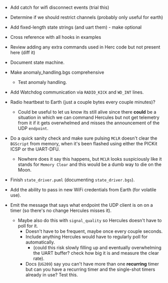 - Add catch for wifi disconnect events (trial this)
- Determine if we should restrict channels (probably only useful for earth)
- Add fixed-length state strings (and uart them) - make optional

- Cross reference with all hooks in examples
- Review adding any extra commands used in Herc code but not present here (diff it)
- Document state machine.

- Make anomaly_handling.bgs comprehensive
    - Test anomaly handling.

- Add Watchdog communication via `RADIO_KICK` and `WD_INT` lines.

- Radio heartbeat to Earth (just a couple bytes every couple minutes)?
    - Could be useful to let us know its still alive since there **could** be a situation in which we can command Hercules but not get telemetry from it if it gets overwhelmed and misses the announcement of the UDP `endpoint`.

- Do a quick sanity check and make sure pulsing `MCLR` doesn't clear the `BGScript` from memory, when it's been flashed using either the PICKit ICSP or the UART-DFU.
    - Nowhere does it say this happens, but `MCLR` looks suspiciously like it stands for `Memory Clear` and this would be a dumb way to die on the Moon.


- Finish `state_driver.puml` (documenting `state_driver.bgs`).

- Add the ability to pass in new WiFi credentials from Earth (for volatile use).

- Emit the message that says what endpoint the UDP client is on on a timer (so there's no change Hercules misses it).
    - Maybe also do this with `signal_quality` so Hercules doesn't have to poll for it.
        - Doesn't have to be frequent, maybe once every couple seconds.
        - Include anything Hercules would have to regularly poll for automatically.
            - (could this risk slowly filling up and eventually overwhelming the UART buffer? check how big it is and measure the clear rate).
        - Docs (`UG209`) say you can't have more than one **recurring** timer but can you have a recurring timer and the single-shot timers already in use? Test this.